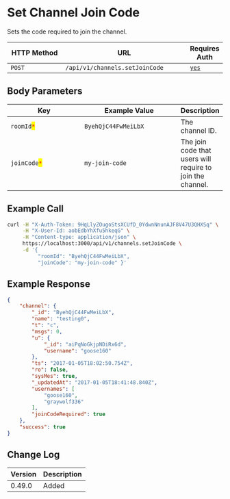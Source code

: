 # Set Channel Join Code

Sets the code required to join the channel.

<table><thead><tr><th width="163">HTTP Method</th><th width="320">URL</th><th>Requires Auth</th></tr></thead><tbody><tr><td><code>POST</code></td><td><code>/api/v1/channels.setJoinCode</code></td><td><a href="../../authentication-endpoints/"><code>yes</code></a></td></tr></tbody></table>

## Body Parameters

<table><thead><tr><th width="187.33333333333331">Key</th><th width="235">Example Value</th><th>Description</th></tr></thead><tbody><tr><td><code>roomId</code><mark style="color:red;"><code>*</code></mark></td><td><code>ByehQjC44FwMeiLbX</code></td><td>The channel ID.</td></tr><tr><td><code>joinCode</code><mark style="color:red;"><code>*</code></mark></td><td><code>my-join-code</code></td><td>The join code that users will require to join the channel.</td></tr></tbody></table>

## Example Call

```bash
curl -H "X-Auth-Token: 9HqLlyZOugoStsXCUfD_0YdwnNnunAJF8V47U3QHXSq" \
     -H "X-User-Id: aobEdbYhXfu5hkeqG" \
     -H "Content-type: application/json" \
     https://localhost:3000/api/v1/channels.setJoinCode \
     -d '{ 
          "roomId": "ByehQjC44FwMeiLbX", 
          "joinCode": "my-join-code" }'
```

## Example Response

```json
{
    "channel": {
        "_id": "ByehQjC44FwMeiLbX",
        "name": "testing0",
        "t": "c",
        "msgs": 0,
        "u": {
            "_id": "aiPqNoGkjpNDiRx6d",
            "username": "goose160"
        },
        "ts": "2017-01-05T18:02:50.754Z",
        "ro": false,
        "sysMes": true,
        "_updatedAt": "2017-01-05T18:41:48.840Z",
        "usernames": [
            "goose160",
            "graywolf336"
        ],
        "joinCodeRequired": true
    },
    "success": true
}
```

## Change Log

| Version | Description |
| ------- | ----------- |
| 0.49.0  | Added       |
